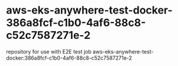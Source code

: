 # aws-eks-anywhere-test-docker-386a8fcf-c1b0-4af6-88c8-c52c7587271e-2
repository for use with E2E test job aws-eks-anywhere-test-docker:386a8fcf-c1b0-4af6-88c8-c52c7587271e-2

